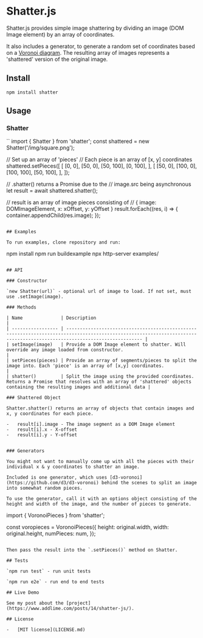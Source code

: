 # Shatter.js

Shatter.js provides simple image shattering by dividing an image (DOM Image element) by an array of coordinates.

It also includes a generator, to generate a random set of coordinates based on a [Voronoi diagram](http://en.wikipedia.org/wiki/Voronoi_diagram). The resulting array of images represents a 'shattered' version of the original image.

## Install

`npm install shatter`

## Usage

### Shatter

``
import { Shatter } from 'shatter';
const shattered = new Shatter('/img/square.png');

// Set up an array of 'pieces'
// Each piece is an array of [x, y] coordinates
shattered.setPieces([
[
[0, 0],
[50, 0],
[50, 100],
[0, 100],
],
[
[50, 0],
[100, 0],
[100, 100],
[50, 100],
],
]);

// .shatter() returns a Promise due to the
// image.src being asynchronous
let result = await shattered.shatter();

// result is an array of image pieces consisting of
// { image: DOMImageElement, x: xOffset, y: yOffset }
result.forEach((res, i) => {
container.appendChild(res.image);
});

```

## Examples

To run examples, clone repository and run:

```

npm install
npm run buildexample
npx http-server examples/

```

## API

### Constructor

`new Shatter(url)` - optional url of image to load. If not set, must use .setImage(image).

### Methods

| Name              | Description                                                                                                                                                              |
| ----------------- | ------------------------------------------------------------------------------------------------------------------------------------------------------------------------ |
| setImage(image)   | Provide a DOM Image element to shatter. Will override any image loaded from constructor.                                                                                 |
| setPieces(pieces) | Provide an array of segments/pieces to split the image into. Each 'piece' is an array of [x,y] coordinates.                                                              |
| shatter()         | Split the image using the provided coordinates. Returns a Promise that resolves with an array of 'shattered' objects containing the resulting images and additional data |

### Shattered Object

Shatter.shatter() returns an array of objects that contain images and x, y coordinates for each piece.

-   result[i].image - The image segment as a DOM Image element
-   result[i].x - X-offset
-   result[i].y - Y-offset


### Generators

You might not want to manually come up with all the pieces with their individual x & y coordinates to shatter an image.

Included is one generator, which uses [d3-voronoi](https://github.com/d3/d3-voronoi) behind the scenes to split an image into somewhat random pieces.

To use the generator, call it with an options object consisting of the height and width of the image, and the number of pieces to generate.

```

import { VoronoiPieces } from 'shatter';

const voropieces = VoronoiPieces({
height: original.width,
width: original.height,
numPieces: num,
});

```

Then pass the result into the `.setPieces()` method on Shatter.

## Tests

`npm run test` - run unit tests

`npm run e2e` - run end to end tests

## Live Demo

See my post about the [project](https://www.addlime.com/posts/14/shatter-js/).

## License

-   [MIT license](LICENSE.md)
```
